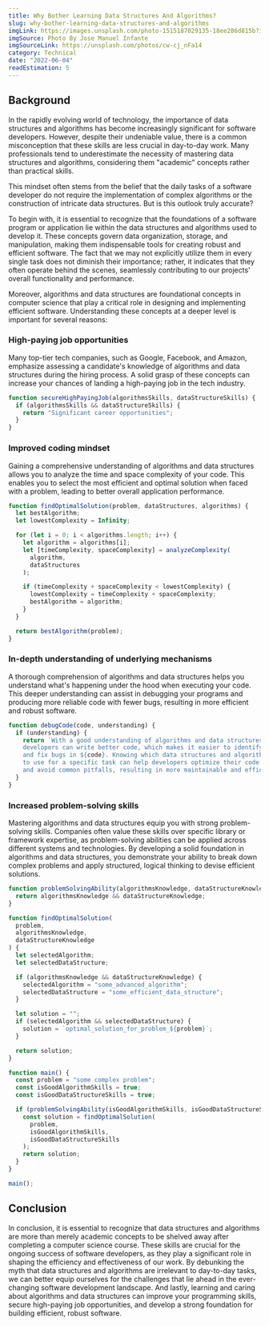 ```yaml
---
title: Why Bother Learning Data Structures And Algorithms?
slug: why-bother-learning-data-structures-and-algorithms
imgLink: https://images.unsplash.com/photo-1515187029135-18ee286d815b?ixlib=rb-4.0.3&ixid=M3wxMjA3fDB8MHxwaG90by1wYWdlfHx8fGVufDB8fHx8fA%3D%3D&auto=format&fit=crop&w=1170&q=80
imgSource: Photo By Jose Manuel Infante
imgSourceLink: https://unsplash.com/photos/cw-cj_nFa14
category: Technical
date: "2022-06-04"
readEstimation: 5
---
```


## Background

In the rapidly evolving world of technology, the importance of data structures and algorithms has become increasingly significant for software developers. However, despite their undeniable value, there is a common misconception that these skills are less crucial in day-to-day work. Many professionals tend to underestimate the necessity of mastering data structures and algorithms, considering them "academic" concepts rather than practical skills.

This mindset often stems from the belief that the daily tasks of a software developer do not require the implementation of complex algorithms or the construction of intricate data structures. But is this outlook truly accurate?

To begin with, it is essential to recognize that the foundations of a software program or application lie within the data structures and algorithms used to develop it. These concepts govern data organization, storage, and manipulation, making them indispensable tools for creating robust and efficient software. The fact that we may not explicitly utilize them in every single task does not diminish their importance; rather, it indicates that they often operate behind the scenes, seamlessly contributing to our projects' overall functionality and performance.

Moreover, algorithms and data structures are foundational concepts in computer science that play a critical role in designing and implementing efficient software. Understanding these concepts at a deeper level is important for several reasons:

### High-paying job opportunities

Many top-tier tech companies, such as Google, Facebook, and Amazon, emphasize assessing a candidate's knowledge of algorithms and data structures during the hiring process. A solid grasp of these concepts can increase your chances of landing a high-paying job in the tech industry.

```js
function secureHighPayingJob(algorithmsSkills, dataStructureSkills) {
  if (algorithmsSkills && dataStructureSkills) {
    return "Significant career opportunities";
  }
}
```

### Improved coding mindset

Gaining a comprehensive understanding of algorithms and data structures allows you to analyze the time and space complexity of your code. This enables you to select the most efficient and optimal solution when faced with a problem, leading to better overall application performance.

```js
function findOptimalSolution(problem, dataStructures, algorithms) {
  let bestAlgorithm;
  let lowestComplexity = Infinity;

  for (let i = 0; i < algorithms.length; i++) {
    let algorithm = algorithms[i];
    let [timeComplexity, spaceComplexity] = analyzeComplexity(
      algorithm,
      dataStructures
    );

    if (timeComplexity + spaceComplexity < lowestComplexity) {
      lowestComplexity = timeComplexity + spaceComplexity;
      bestAlgorithm = algorithm;
    }
  }

  return bestAlgorithm(problem);
}
```

### In-depth understanding of underlying mechanisms

A thorough comprehension of algorithms and data structures helps you understand what's happening under the hood when executing your code. This deeper understanding can assist in debugging your programs and producing more reliable code with fewer bugs, resulting in more efficient and robust software.

```js
function debugCode(code, understanding) {
  if (understanding) {
    return `With a good understanding of algorithms and data structures, 
    developers can write better code, which makes it easier to identify
    and fix bugs in ${code}. Knowing which data structures and algorithms 
    to use for a specific task can help developers optimize their code 
    and avoid common pitfalls, resulting in more maintainable and efficient code.`;
  }
}
```

### Increased problem-solving skills

Mastering algorithms and data structures equip you with strong problem-solving skills. Companies often value these skills over specific library or framework expertise, as problem-solving abilities can be applied across different systems and technologies. By developing a solid foundation in algorithms and data structures, you demonstrate your ability to break down complex problems and apply structured, logical thinking to devise efficient solutions.

```js
function problemSolvingAbility(algorithmsKnowledge, dataStructureKnowledge) {
  return algorithmsKnowledge && dataStructureKnowledge;
}

function findOptimalSolution(
  problem,
  algorithmsKnowledge,
  dataStructureKnowledge
) {
  let selectedAlgorithm;
  let selectedDataStructure;

  if (algorithmsKnowledge && dataStructureKnowledge) {
    selectedAlgorithm = "some_advanced_algorithm";
    selectedDataStructure = "some_efficient_data_structure";
  }

  let solution = "";
  if (selectedAlgorithm && selectedDataStructure) {
    solution = `optimal_solution_for_problem_${problem}`;
  }

  return solution;
}

function main() {
  const problem = "some complex problem";
  const isGoodAlgorithmSkills = true;
  const isGoodDataStructureSkills = true;

  if (problemSolvingAbility(isGoodAlgorithmSkills, isGoodDataStructureSkills)) {
    const solution = findOptimalSolution(
      problem,
      isGoodAlgorithmSkills,
      isGoodDataStructureSkills
    );
    return solution;
  }
}

main();
```

## Conclusion

In conclusion, it is essential to recognize that data structures and algorithms are more than merely academic concepts to be shelved away after completing a computer science course. These skills are crucial for the ongoing success of software developers, as they play a significant role in shaping the efficiency and effectiveness of our work. By debunking the myth that data structures and algorithms are irrelevant to day-to-day tasks, we can better equip ourselves for the challenges that lie ahead in the ever-changing software development landscape. And lastly, learning and caring about algorithms and data structures can improve your programming skills, secure high-paying job opportunities, and develop a strong foundation for building efficient, robust software.
